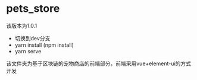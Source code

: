 # pets_store

该版本为1.0.1

- 切换到dev分支
- yarn install (npm install)
- yarn serve

该文件夹为基于区块链的宠物商店的前端部分，前端采用vue+element-ui的方式开发
